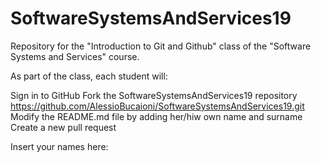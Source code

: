 # SoftwareSystemsAndServices19
Repository for the "Introduction to Git and Github" class of the "Software Systems and Services" course.

As part of the class, each student will:

Sign in to GitHub
Fork the SoftwareSystemsAndServices19 repository https://github.com/AlessioBucaioni/SoftwareSystemsAndServices19.git
Modify the README.md file by adding her/hiw own name and surname
Create a new pull request


Insert your names here:

